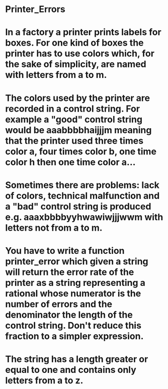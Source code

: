 # Printer_Errors

# In a factory a printer prints labels for boxes. For one kind of boxes the printer has to use colors which, for the sake of simplicity, are named with letters from a to m.

# The colors used by the printer are recorded in a control string. For example a "good" control string would be aaabbbbhaijjjm meaning that the printer used three times color a, four times color b, one time color h then one time color a...

# Sometimes there are problems: lack of colors, technical malfunction and a "bad" control string is produced e.g. aaaxbbbbyyhwawiwjjjwwm with letters not from a to m.

# You have to write a function printer_error which given a string will return the error rate of the printer as a string representing a rational whose numerator is the number of errors and the denominator the length of the control string. Don't reduce this fraction to a simpler expression.

# The string has a length greater or equal to one and contains only letters from a to z.
